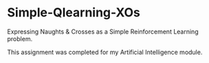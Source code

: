 Simple-Qlearning-XOs
====================

Expressing Naughts &amp; Crosses as a Simple Reinforcement Learning problem.

This assignment was completed for my Artificial Intelligence module.
